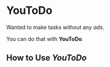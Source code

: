 # YouToDo


Wanted to make tasks without any _ads_.


You can do that with **YouToDo**.

## How to Use _YouToDo_

